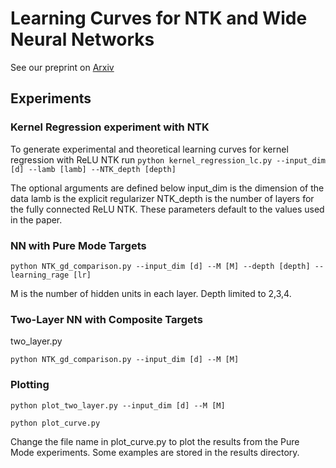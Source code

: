 
# Learning Curves for NTK and Wide Neural Networks
See our preprint on [Arxiv](https://arxiv.org/abs/2002.02561)

## Experiments

### Kernel Regression experiment with NTK
To generate experimental and theoretical learning curves for kernel regression with ReLU NTK run
`python kernel_regression_lc.py --input_dim [d] --lamb [lamb] --NTK_depth [depth]`

The optional arguments are defined below
input_dim is the dimension of the data
lamb is the explicit regularizer
NTK_depth is the number of layers for the fully connected ReLU NTK.
These parameters default to the values used in the paper.

### NN with Pure Mode Targets
`python NTK_gd_comparison.py --input_dim [d] --M [M] --depth [depth] --learning_rage [lr]`

M is the number of hidden units in each layer. Depth limited to 2,3,4.

### Two-Layer NN with Composite Targets
two_layer.py

`python NTK_gd_comparison.py --input_dim [d] --M [M]`

### Plotting

`python plot_two_layer.py --input_dim [d] --M [M]`

`python plot_curve.py`

Change the file name in plot_curve.py to plot the results from the Pure Mode experiments.
Some examples are stored in the results directory.
